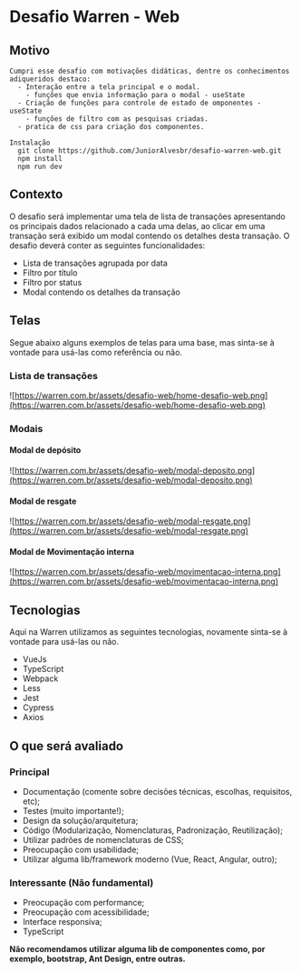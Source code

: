 # Desafio Warren - Web

## Motivo
    Cumpri esse desafio com motivações didáticas, dentre os conhecimentos adiqueridos destaco:
      - Interação entre a tela principal e o modal.
        - funções que envia informação para o modal - useState
      - Criação de funções para controle de estado de omponentes - useState
        - funções de filtro com as pesquisas criadas.
      - pratica de css para criação dos componentes.

    Instalação
      git clone https://github.com/JuniorAlvesbr/desafio-warren-web.git
      npm install
      npm run dev

## Contexto

O desafio será implementar uma tela de lista de transações apresentando os principais dados relacionado a cada uma delas, ao clicar em uma transação será exibido um modal contendo os detalhes desta transação. O desafio deverá conter as seguintes funcionalidades:

- Lista de transações agrupada por data
- Filtro por título
- Filtro por status
- Modal contendo os detalhes da transação

## Telas

Segue abaixo alguns exemplos de telas para uma base, mas sinta-se à vontade para usá-las como referência ou não.

### Lista de transações

![https://warren.com.br/assets/desafio-web/home-desafio-web.png](https://warren.com.br/assets/desafio-web/home-desafio-web.png)

### Modais

#### Modal de depósito
![https://warren.com.br/assets/desafio-web/modal-deposito.png](https://warren.com.br/assets/desafio-web/modal-deposito.png)


#### Modal de resgate
![https://warren.com.br/assets/desafio-web/modal-resgate.png](https://warren.com.br/assets/desafio-web/modal-resgate.png)


#### Modal de Movimentação interna
![https://warren.com.br/assets/desafio-web/movimentacao-interna.png](https://warren.com.br/assets/desafio-web/movimentacao-interna.png)

## Tecnologias

Aqui na Warren utilizamos as seguintes tecnologias, novamente sinta-se à vontade para usá-las ou não.

- VueJs
- TypeScript
- Webpack
- Less
- Jest
- Cypress
- Axios

## O que será avaliado

### Principal

- Documentação (comente sobre decisões técnicas, escolhas, requisitos, etc);
- Testes (muito importante!);
- Design da solução/arquitetura;
- Código (Modularização, Nomenclaturas, Padronização, Reutilização);
- Utilizar padrões de nomenclaturas de CSS;
- Preocupação com usabilidade;
- Utilizar alguma lib/framework moderno (Vue, React, Angular, outro);

### Interessante (Não fundamental)

- Preocupação com performance;
- Preocupação com acessibilidade;
- Interface responsiva;
- TypeScript

**Não recomendamos utilizar alguma lib de componentes como, por exemplo, bootstrap, Ant Design, entre outras.**